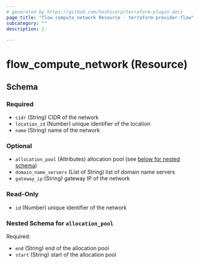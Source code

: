 ```yaml
---
# generated by https://github.com/hashicorp/terraform-plugin-docs
page_title: "flow_compute_network Resource - terraform-provider-flow"
subcategory: ""
description: |-
  
---
```


# flow_compute_network (Resource)





<!-- schema generated by tfplugindocs -->
## Schema

### Required

- `cidr` (String) CIDR of the network
- `location_id` (Number) unique identifier of the location
- `name` (String) name of the network

### Optional

- `allocation_pool` (Attributes) allocation pool (see [below for nested schema](#nestedatt--allocation_pool))
- `domain_name_servers` (List of String) list of domain name servers
- `gateway_ip` (String) gateway IP of the network

### Read-Only

- `id` (Number) unique identifier of the network

<a id="nestedatt--allocation_pool"></a>
### Nested Schema for `allocation_pool`

Required:

- `end` (String) end of the allocation pool
- `start` (String) start of the allocation pool


